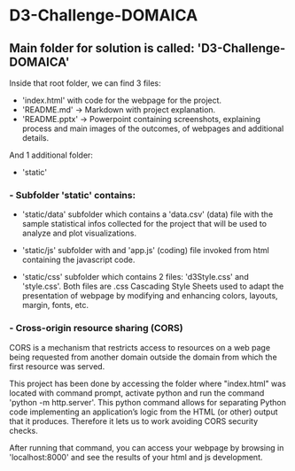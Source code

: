 # D3-Challenge-DOMAICA

## Main folder for solution is called: 'D3-Challenge-DOMAICA'

Inside that root folder, we can find 3 files:

- 'index.html' with code for the webpage for the project.
- 'README.md' -> Markdown with project explanation.
- 'README.pptx' -> Powerpoint containing screenshots, explaining process and main images of the outcomes, of webpages and additional details.

And 1 additional folder:

- 'static'

### - Subfolder 'static' contains:

- 'static/data' subfolder which contains a 'data.csv' (data) file with the sample statistical infos collected for the project that will be used to analyze and plot visualizations.
    
- 'static/js' subfolder with and 'app.js' (coding) file invoked from html containing the javascript code.
  
- 'static/css' subfolder which contains 2 files:  'd3Style.css'  and 'style.css'. Both files are .css Cascading Style Sheets used to adapt the presentation of webpage by modifying and enhancing colors, layouts, margin, fonts, etc.


### - Cross-origin resource sharing (CORS)

 CORS is a mechanism that restricts access to resources on a web page being requested from another domain outside the domain from which the first resource was served.
 
This project has been done by accessing the folder where "index.html" was located with command prompt, activate python and run the command 'python -m http.server'. This python command allows for separating Python code implementing an application’s logic from the HTML (or other) output that it produces. Therefore it lets us to work avoiding CORS security checks.

After running that command, you can access your webpage by browsing in 'localhost:8000' and see the results of your html and js development.


